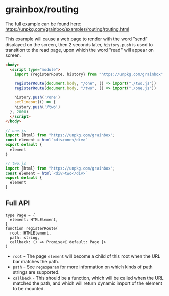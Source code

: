 # grainbox/routing

The full example can be found here: https://unpkg.com/grainbox/examples/routing/routing.html

This example will cause a web page to render with the word "send" displayed on the screen, then 2 seconds later, `history.push` is used to transition to the read page, upon which the word "read" will appear on screen.

```html
<body>
  <script type="module">
    import {registerRoute, history} from "https://unpkg.com/grainbox"

    registerRoute(document.body, "/one", () => import("./two.js"))
    registerRoute(document.body, "/two", () => import("./one.js"))

    history.push('/one')
    setTimeout(() => {
    history.push('/two')
  }, 2000)
  </script>
</body>
```

```js
// one.js
import {html} from "https://unpkg.com/grainbox";
const element = html`<div>one</div>`
export default {
  element
}
```
```js
// two.js
import {html} from "https://unpkg.com/grainbox";
const element = html`<div>two</div>`
export default {
  element
}
```

## Full API

```
type Page = {
  element: HTMLElement,
}
function registerRoute(
  root: HTMLElement, 
  path: string, 
  callback: () => Promise<{ default: Page }>
)
```

* `root` - The page `element` will become a child of this root when the URL bar matches the path.
* `path` - See [`regexparam`](https://www.npmjs.com/package/regexparam) for more information on which kinds of path strings are supported.
* `callback` - This should be a function, which will be called when the URL matched the path, and which will return dynamic import of the element to be mounted.
